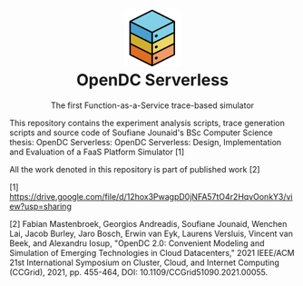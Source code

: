 <h1 align="center">
  <a href="http://opendc.org/">
    <img src="serverless-simulator/misc/artwork/logo.png" width="100" alt="OpenDC">
  </a>
  <br>
  OpenDC Serverless
</h1>
<p align="center">
The first Function-as-a-Service trace-based simulator
</p>

This repository contains the experiment analysis scripts, trace generation scripts and source code of Soufiane Jounaid's BSc Computer Science thesis: OpenDC Serverless: OpenDC Serverless: Design, Implementation and Evaluation of a FaaS Platform Simulator [1]

All the work denoted in this repository is part of published work [2]

[1] https://drive.google.com/file/d/12hox3PwagpD0jNFA57tO4r2HqvOonkY3/view?usp=sharing

[2] Fabian Mastenbroek, Georgios Andreadis, Soufiane Jounaid, Wenchen Lai, Jacob Burley, Jaro Bosch, Erwin van Eyk, Laurens Versluis, Vincent van Beek, and Alexandru Iosup, "OpenDC 2.0: Convenient Modeling and Simulation of Emerging Technologies in Cloud Datacenters," 2021 IEEE/ACM 21st International Symposium on Cluster, Cloud, and Internet Computing (CCGrid), 2021, pp. 455-464, DOI: 10.1109/CCGrid51090.2021.00055. 
